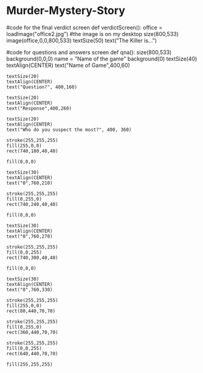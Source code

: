 # Murder-Mystery-Story


#code for the final verdict screen
def verdictScreen():
  office = loadImage("office2.jpg") #the image is on my desktop
  size(800,533)
  image(office,0,0,800,533)
  textSize(50)
  text("The Killer is...") 



#code for questions and answers screen
def qna():
    size(800,533)
    background(0,0,0)
    name = "Name of the game" 
    background(0)
    textSize(40)
    textAlign(CENTER)
    text("Name of Game",400,60)
    
    textSize(20)
    textAlign(CENTER)
    text("Question?", 400,160)
    
    textSize(20)
    textAlign(CENTER)
    text("Response",400,260)
    
    textSize(20)
    textAlign(CENTER)
    text("Who do you suspect the most?", 400, 360)
    
    stroke(255,255,255)
    fill(255,0,0)
    rect(740,180,40,40)
    
    fill(0,0,0)
    
    textSize(30)
    textAlign(CENTER)
    text("0",760,210)
    
    stroke(255,255,255)
    fill(0,255,0)
    rect(740,240,40,40)
    
    fill(0,0,0)
    
    textSize(30)
    textAlign(CENTER)
    text("0",760,270)
    
    stroke(255,255,255)
    fill(0,0,255)
    rect(740,300,40,40)
    
    fill(0,0,0)
    
    textSize(30)
    textAlign(CENTER)
    text("0",760,330)
    
    stroke(255,255,255)
    fill(255,0,0)
    rect(80,440,70,70)
    
    stroke(255,255,255)
    fill(0,255,0)
    rect(360,440,70,70)
    
    stroke(255,255,255)
    fill(0,0,255)
    rect(640,440,70,70)
    
    fill(255,255,255)

